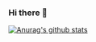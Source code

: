 ### Hi there 👋
[![Anurag's github stats](https://github-readme-stats.vercel.app/api?username=hylrh2008)](https://github.com/anuraghazra/github-readme-stats)
<!--
**hylrh2008/hylrh2008** is a ✨ _special_ ✨ repository because its `README.md` (this file) appears on your GitHub profile.

Here are some ideas to get you started:

- 🔭 I’m currently working on ...
- 🌱 I’m currently learning ...
- 👯 I’m looking to collaborate on ...
- 🤔 I’m looking for help with ...
- 💬 Ask me about ...
- 📫 How to reach me: ...
- 😄 Pronouns: ...
- ⚡ Fun fact: ...
-->
